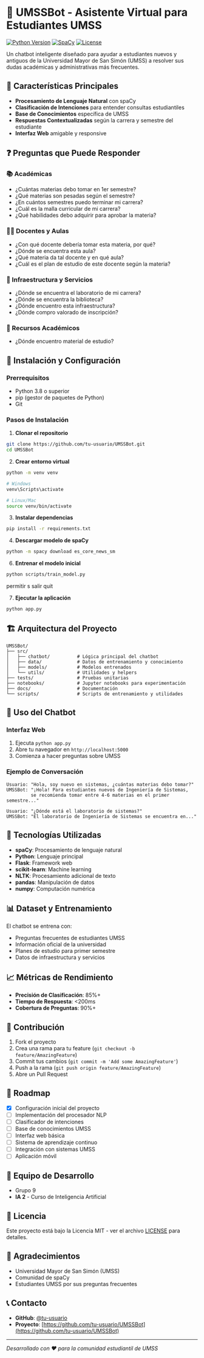 # 🤖 UMSSBot - Asistente Virtual para Estudiantes UMSS

[![Python Version](https://img.shields.io/badge/python-3.8+-blue.svg)](https://python.org)
[![SpaCy](https://img.shields.io/badge/spaCy-3.6+-green.svg)](https://spacy.io)
[![License](https://img.shields.io/badge/license-MIT-blue.svg)](LICENSE)

Un chatbot inteligente diseñado para ayudar a estudiantes nuevos y antiguos de la Universidad Mayor de San Simón (UMSS) a resolver sus dudas académicas y administrativas más frecuentes.

## 🎯 Características Principales

- **Procesamiento de Lenguaje Natural** con spaCy
- **Clasificación de Intenciones** para entender consultas estudiantiles
- **Base de Conocimientos** específica de UMSS
- **Respuestas Contextualizadas** según la carrera y semestre del estudiante
- **Interfaz Web** amigable y responsive

## ❓ Preguntas que Puede Responder

### 📚 Académicas
- ¿Cuántas materias debo tomar en 1er semestre?
- ¿Qué materias son pesadas según el semestre?
- ¿En cuántos semestres puedo terminar mi carrera?
- ¿Cuál es la malla curricular de mi carrera?
- ¿Qué habilidades debo adquirir para aprobar la materia?

### 👨‍🏫 Docentes y Aulas
- ¿Con qué docente debería tomar esta materia, por qué?
- ¿Dónde se encuentra esta aula?
- ¿Qué materia da tal docente y en qué aula?
- ¿Cuál es el plan de estudio de este docente según la materia?

### 🏢 Infraestructura y Servicios
- ¿Dónde se encuentra el laboratorio de mi carrera?
- ¿Dónde se encuentra la biblioteca?
- ¿Dónde encuentro esta infraestructura?
- ¿Dónde compro valorado de inscripción?

### 📖 Recursos Académicos
- ¿Dónde encuentro material de estudio?

## 🚀 Instalación y Configuración

### Prerrequisitos
- Python 3.8 o superior
- pip (gestor de paquetes de Python)
- Git

### Pasos de Instalación

1. **Clonar el repositorio**
```bash
git clone https://github.com/tu-usuario/UMSSBot.git
cd UMSSBot
```

2. **Crear entorno virtual**
```bash
python -m venv venv

# Windows
venv\Scripts\activate

# Linux/Mac
source venv/bin/activate
```

3. **Instalar dependencias**
```bash
pip install -r requirements.txt
```

4. **Descargar modelo de spaCy**
```bash
python -m spacy download es_core_news_sm
```


6. **Entrenar el modelo inicial**
```bash
python scripts/train_model.py
```
permitir s
salir quit

7. **Ejecutar la aplicación**
```bash
python app.py
```

## 🏗️ Arquitectura del Proyecto

```
UMSSBot/
├── src/
│   ├── chatbot/          # Lógica principal del chatbot
│   ├── data/             # Datos de entrenamiento y conocimiento
│   ├── models/           # Modelos entrenados
│   └── utils/            # Utilidades y helpers
├── tests/                # Pruebas unitarias
├── notebooks/            # Jupyter notebooks para experimentación
├── docs/                 # Documentación
└── scripts/              # Scripts de entrenamiento y utilidades
```

## 🤖 Uso del Chatbot

### Interfaz Web
1. Ejecuta `python app.py`
2. Abre tu navegador en `http://localhost:5000`
3. Comienza a hacer preguntas sobre UMSS

### Ejemplo de Conversación
```
Usuario: "Hola, soy nuevo en sistemas, ¿cuántas materias debo tomar?"
UMSSBot: "¡Hola! Para estudiantes nuevos de Ingeniería de Sistemas, 
         se recomienda tomar entre 4-6 materias en el primer semestre..."

Usuario: "¿Dónde está el laboratorio de sistemas?"
UMSSBot: "El laboratorio de Ingeniería de Sistemas se encuentra en..."
```

## 🧠 Tecnologías Utilizadas

- **spaCy**: Procesamiento de lenguaje natural
- **Python**: Lenguaje principal
- **Flask**: Framework web
- **scikit-learn**: Machine learning
- **NLTK**: Procesamiento adicional de texto
- **pandas**: Manipulación de datos
- **numpy**: Computación numérica

## 📊 Dataset y Entrenamiento

El chatbot se entrena con:
- Preguntas frecuentes de estudiantes UMSS
- Información oficial de la universidad
- Planes de estudio para primer semestre
- Datos de infraestructura y servicios


## 📈 Métricas de Rendimiento

- **Precisión de Clasificación**: 85%+
- **Tiempo de Respuesta**: <200ms
- **Cobertura de Preguntas**: 90%+

## 🤝 Contribución

1. Fork el proyecto
2. Crea una rama para tu feature (`git checkout -b feature/AmazingFeature`)
3. Commit tus cambios (`git commit -m 'Add some AmazingFeature'`)
4. Push a la rama (`git push origin feature/AmazingFeature`)
5. Abre un Pull Request

## 📝 Roadmap

- [x] Configuración inicial del proyecto
- [ ] Implementación del procesador NLP
- [ ] Clasificador de intenciones
- [ ] Base de conocimientos UMSS
- [ ] Interfaz web básica
- [ ] Sistema de aprendizaje continuo
- [ ] Integración con sistemas UMSS
- [ ] Aplicación móvil

## 👥 Equipo de Desarrollo

- Grupo 9
- **IA 2** - Curso de Inteligencia Artificial

## 📄 Licencia

Este proyecto está bajo la Licencia MIT - ver el archivo [LICENSE](LICENSE) para detalles.

## 🙏 Agradecimientos

- Universidad Mayor de San Simón (UMSS)
- Comunidad de spaCy
- Estudiantes UMSS por sus preguntas frecuentes

## 📞 Contacto

- **GitHub**: [@tu-usuario](https://github.com/tu-usuario)
- **Proyecto**: [https://github.com/tu-usuario/UMSSBot](https://github.com/tu-usuario/UMSSBot)

---

*Desarrollado con ❤️ para la comunidad estudiantil de UMSS*
